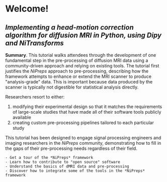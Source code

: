 # Welcome!

## *Implementing a head-motion correction algorithm for diffusion MRI in Python, using Dipy and NiTransforms*

**Summary**.
This tutorial walks attendees through the development of one fundamental step in the pre-processing of diffusion MRI data using a community-driven approach and relying on existing tools.
The tutorial first justifies the *NiPreps* approach to pre-processing, describing how the framework attempts to enhance or extend the MRI scanner to produce "analysis-grade" data.
This is important because data produced by the scanner is typically not digestible for statistical analysis directly.

Researchers resort to either:

1. modifying their experimental design so that it matches the requirements of large-scale studies that have made all of their software tools publicly available
1. creating custom pre-processing pipelines tailored to each particular study

This tutorial has been designed to engage signal processing engineers and imaging researchers in the *NiPreps* community, demonstrating how to fill in the gaps of their pre-processing needs regardless of their field.

```{admonition} Objectives
- Get a tour of the *NiPreps* framework
- Learn how to contribute to "open source" software
- Understand the basics of dMRI data and pre-processing
- Discover how to integrate some of the tools in the *NiPreps* framework
```
